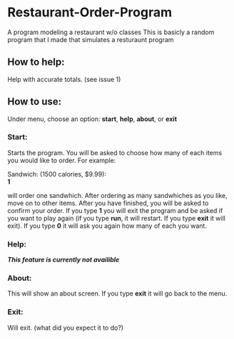 # Restaurant-Order-Program
A program modeling a restaurant w/o classes
This is basicly a random program that I made that simulates a resturaunt program

## How to help:
Help with accurate totals. (see issue 1)

## How to use:
Under menu, choose an option: **start**, **help**, **about**, or **exit**

### Start:
Starts the program. You will be asked to choose how many of each items you would like to order. For example:

Sandwich: (1500 calories, $9.99):  
**1**

will order one sandwhich. After ordering as many sandwhiches as you like, move on to other items. After you have finished, you will be asked to confirm your order.
If you type **1** you will exit the program and be asked if you want to play again (if you type **run**, it will restart. If you type **exit** it will exit). If you type **0** it
will ask you again how many of each you want.

### Help:
***This feature is currently not availible***

### About:
This will show an about screen. If you type **exit** it will go back to the menu.

### Exit:
Will exit. (what did you expect it to do?)
